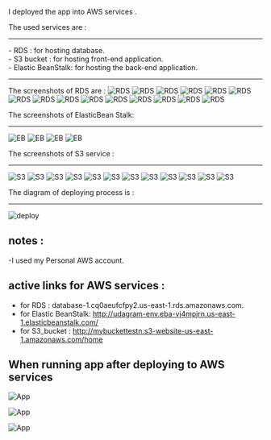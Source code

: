 I deployed the app into AWS services .

The used services are :
<hr/>
- RDS : for hosting database.<br/>
- S3 bucket : for hosting front-end application.<br/>
- Elastic BeanStalk: for hosting the back-end application.<br/>
<hr/>

The screenshots of RDS are :
![RDS](imgs/RDS_1.png)
![RDS](imgs/RDS_2.png)
![RDS](imgs/RDS_3.png)
![RDS](imgs/RDS_4.png)
![RDS](imgs/RDS_5.png)
![RDS](imgs/RDS_6.png)
![RDS](imgs/RDS_7.png)
![RDS](imgs/RDS_8.png)
![RDS](imgs/RDS_9.png)
![RDS](imgs/RDS_10.png)
![RDS](imgs/RDS_11.png)
![RDS](imgs/RDS_12.png)
![RDS](imgs/RDS_13.png)
![RDS](imgs/RDS_14.png)
![RDS](imgs/RDS_15.png)



The screenshots of ElasticBean Stalk:
<hr/>

![EB](imgs/EB_1.PNG)
![EB](imgs/EB_2.PNG)
![EB](imgs/EB_3.PNG)
![EB](imgs/EB_4.PNG)

The screenshots of S3 service :
<hr/>

![S3](imgs/S3_1.png)
![S3](imgs/S3_2.png)
![S3](imgs/S3_3.png)
![S3](imgs/S3_4.png)
![S3](imgs/S3_5.png)
![S3](imgs/S3_6.JPG)
![S3](imgs/S3_7.png)
![S3](imgs/S3_8.png)
![S3](imgs/S3_9.png)
![S3](imgs/S3_10.png)
![S3](imgs/S3_11.png)
![S3](imgs/S3_12.png)

The diagram of deploying process is :
<hr/>

![deploy](imgs/AWS_services.png)

## notes :<br/> 
-I used my Personal AWS account.

## active links for AWS services :<br/>
- for RDS : database-1.cq0aeufcfpy2.us-east-1.rds.amazonaws.com.<br/>
- for Elastic BeanStalk: http://udagram-env.eba-vj4mpjrn.us-east-1.elasticbeanstalk.com/ <br/>
- for S3_bucket : http://mybuckettestn.s3-website-us-east-1.amazonaws.com/home


## When running app after deploying to AWS services 
![App](imgs/app_1.png)

![App](imgs/app_2.png)

![App](imgs/app_3.png)

